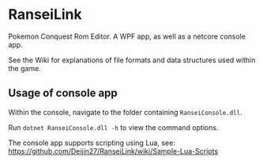 # RanseiLink

Pokemon Conquest Rom Editor. A WPF app, as well as a netcore console app.

See the Wiki for explanations of file formats and data structures used within the game.

## Usage of console app

Within the console, navigate to the folder containing `RanseiConsole.dll`.

Run `dotnet RanseiConsole.dll -h` to view the command options.

The console app supports scripting using Lua, see: https://github.com/Deijin27/RanseiLink/wiki/Sample-Lua-Scripts

